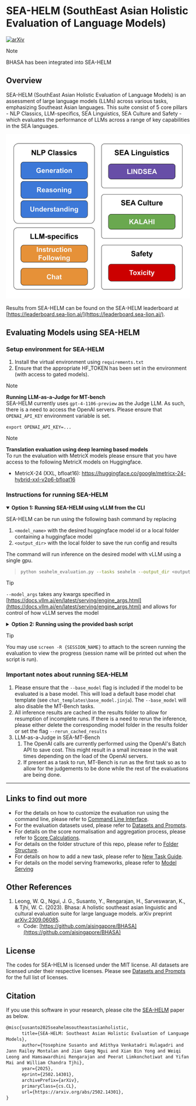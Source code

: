 # SEA-HELM (SouthEast Asian Holistic Evaluation of Language Models)

[![arXiv](https://img.shields.io/badge/arXiv-2502.14301-b31b1b.svg)](https://arxiv.org/abs/2502.14301)

> [!NOTE]  
> BHASA has been integrated into SEA-HELM

## Overview
SEA-HELM (SouthEast Asian Holistic Evaluation of Language Models) is an assessment of large language models (LLMs) across various tasks, emphasizing Southeast Asian languages. This suite consist of 5 core pillars - NLP Classics, LLM-specifics, SEA Linguistics, SEA Culture and Safety - which evaluates the performance of LLMs across a range of key capabilities in the SEA languages.

![SEA-HELM pillars](docs/assets/seahelm_pillars.png)

Results from SEA-HELM can be found on the SEA-HELM leaderboard at [https://leaderboard.sea-lion.ai/](https://leaderboard.sea-lion.ai/).

## Evaluating Models using SEA-HELM

### Setup environment for SEA-HELM
1. Install the virtual environment using `requirements.txt`
2. Ensure that the appropriate HF_TOKEN has been set in the environment (with access to gated models).

> [!NOTE]  
> **Running LLM-as-a-Judge for MT-bench**  
> SEA-HELM currently uses `gpt-4-1106-preview` as the Judge LLM. As such, there is a need to access the OpenAI servers. Please ensure that `OPENAI_API_KEY` environment variable is set.
>
> ```
> export OPENAI_API_KEY=...
> ```

> [!NOTE]  
> **Translation evaluation using deep learning based models**  
> To run the evaluation with MetricX models please ensure that you have access to the following MetricX models on Huggingface.
> - MetricX-24 (XXL, bfloat16): https://huggingface.co/google/metricx-24-hybrid-xxl-v2p6-bfloat16


### Instructions for running SEA-HELM
<details open>

<summary><strong>Option 1: Running SEA-HELM using vLLM from the CLI</strong></summary>

SEA-HELM can be run using the following bash command by replacing
1. `<model_name>` with the desired huggingface model id or a local folder containing a huggingface model
1. `<output_dir>` with the local folder to save the run config and results

The command will run inference on the desired model with vLLM using a single gpu.
> ```bash
> python seahelm_evaluation.py --tasks seahelm --output_dir <output_dir> --model_type vllm --model_name <model_name> --model_args "dtype=bfloat16,enable_prefix_caching=True,tensor_parallel_size=1"
> ```
</details>

> [!TIP]  
> `--model_args` takes any kwargs specified in [https://docs.vllm.ai/en/latest/serving/engine_args.html](https://docs.vllm.ai/en/latest/serving/engine_args.html) and allows for control of how vLLM serves the model

<details>

<summary><strong>Option 2: Running using the provided bash script</strong></summary>

To run the evaluation:
1. Specify the path to the output directory (for the model generations, results JSON and log files) as well as the models to be evaluated in `run_evaluation.sh`
1. Then run the evaluation with the following command:

```bash
bash run_evaluation.sh
```

This sets up a screen screen running the SEA-HELM evaluation python script
</details>

> [!TIP]  
> You may use `screen -R {SESSION_NAME}` to attach to the screen running the evaluation to view the progress (session name will be printed out when the script is run).

### Important notes about running SEA-HELM
  
1. Please ensure that the `--base_model` flag is included if the model to be evaluated is a base model. This will load a default base model chat template (see `chat_templates\base_model.jinja`). The `--base_model` will also disable the MT-Bench tasks.
1. All inference results are cached in the results folder to allow for resumption of incomplete runs. If there is a need to rerun the inference, please either delete the corresponding model folder in the results folder or set the flag `--rerun_cached_results`
1. LLM-as-a-Judge in SEA-MT-Bench
    1. The OpenAI calls are currently performed using the OpenAI's Batch API to save cost. This might result in a small increase in the wait times depending on the load of the OpenAI servers.
    1. If present as a task to run, MT-Bench is run as the first task so as to allow for the judgements to be done while the rest of the evaluations are being done.

***

## Links to find out more
* For the details on how to customize the evaluation run using the command line, please refer to [Command Line Interface](docs/cli.md).
* For the evaluation datasets used, please refer to [Datasets and Prompts](docs/datasets_and_prompts.md).
* For details on the score normalisation and aggregation process, please refer to [Score Calculations](docs/score_calculations.md).
* For details on the folder structure of this repo, please refer to [Folder Structure](docs/seahelm_folder_structure.md).
* For details on how to add a new task, please refer to [New Task Guide](docs/new_task_guide.md).
* For details on the model serving frameworks, please refer to [Model Serving](docs/serving_models.md)

## Other References
1. Leong, W. Q., Ngui, J. G., Susanto, Y., Rengarajan, H., Sarveswaran, K., & Tjhi, W. C. (2023). Bhasa: A holistic southeast asian linguistic and cultural evaluation suite for large language models. arXiv preprint [arXiv:2309.06085](https://arxiv.org/abs/2309.06085).
    - Code: [https://github.com/aisingapore/BHASA](https://github.com/aisingapore/BHASA)

## License
The codes for SEA-HELM is licensed under the MIT license. All datasets are licensed under their respective licenses. Please see [Datasets and Prompts](docs/datasets_and_prompts.md) for the full list of licenses.

## Citation
If you use this software in your research, please cite the [SEA-HELM](https://arxiv.org/abs/2502.14301) paper as below.
```
@misc{susanto2025seahelmsoutheastasianholistic,
      title={SEA-HELM: Southeast Asian Holistic Evaluation of Language Models}, 
      author={Yosephine Susanto and Adithya Venkatadri Hulagadri and Jann Railey Montalan and Jian Gang Ngui and Xian Bin Yong and Weiqi Leong and Hamsawardhini Rengarajan and Peerat Limkonchotiwat and Yifan Mai and William Chandra Tjhi},
      year={2025},
      eprint={2502.14301},
      archivePrefix={arXiv},
      primaryClass={cs.CL},
      url={https://arxiv.org/abs/2502.14301}, 
}
```

